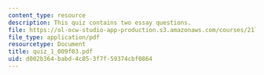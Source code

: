 ```yaml
---
content_type: resource
description: This quiz contains two essay questions.
file: https://ol-ocw-studio-app-production.s3.amazonaws.com/courses/21l-009-shakespeare-spring-2004/d002b364babd4c853f7f59374cbf0864_quiz_1_009f03.pdf
file_type: application/pdf
resourcetype: Document
title: quiz_1_009f03.pdf
uid: d002b364-babd-4c85-3f7f-59374cbf0864
---
```

